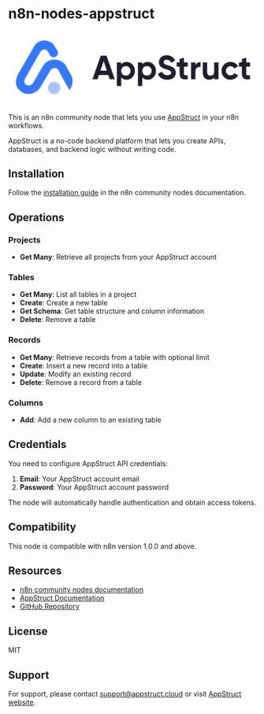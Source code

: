 # n8n-nodes-appstruct

![AppStruct Logo](https://raw.githubusercontent.com/AppStructAI/n8n-nodes-appstruct/main/Logo.svg)

This is an n8n community node that lets you use [AppStruct](https://appstruct.ai) in your n8n workflows.

AppStruct is a no-code backend platform that lets you create APIs, databases, and backend logic without writing code.

## Installation

Follow the [installation guide](https://docs.n8n.io/integrations/community-nodes/installation/) in the n8n community nodes documentation.

## Operations

### Projects
- **Get Many**: Retrieve all projects from your AppStruct account

### Tables  
- **Get Many**: List all tables in a project
- **Create**: Create a new table
- **Get Schema**: Get table structure and column information
- **Delete**: Remove a table

### Records
- **Get Many**: Retrieve records from a table with optional limit
- **Create**: Insert a new record into a table
- **Update**: Modify an existing record
- **Delete**: Remove a record from a table

### Columns
- **Add**: Add a new column to an existing table

## Credentials

You need to configure AppStruct API credentials:

1. **Email**: Your AppStruct account email
2. **Password**: Your AppStruct account password

The node will automatically handle authentication and obtain access tokens.

## Compatibility

This node is compatible with n8n version 1.0.0 and above.

## Resources

- [n8n community nodes documentation](https://docs.n8n.io/integrations/community-nodes/)
- [AppStruct Documentation](https://appstruct.cloud/docs)
- [GitHub Repository](https://github.com/AppStructAI/n8n-nodes-appstruct)

## License

MIT

## Support

For support, please contact [support@appstruct.cloud](mailto:support@appstruct.cloud) or visit [AppStruct website](https://appstruct.cloud).